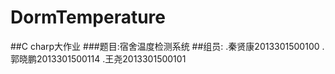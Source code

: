 # DormTemperature
##C charp大作业
###题目:宿舍温度检测系统
##组员:
.秦贤康2013301500100
.郭晓鹏2013301500114
.王尧2013301500101
